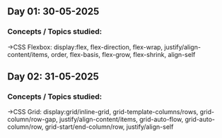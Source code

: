 ## Day 01: 30-05-2025

### Concepts / Topics studied:

->CSS Flexbox: display:flex, flex-direction, flex-wrap, justify/align-content/items, order, flex-basis, flex-grow, flex-shrink, align-self

## Day 02: 31-05-2025

### Concepts / Topics studied:

->CSS Grid: display:grid/inline-grid, grid-template-columns/rows, grid-column/row-gap, justify/align-content/items, grid-auto-flow, grid-auto-column/row, grid-start/end-column/row, justify/align-self
